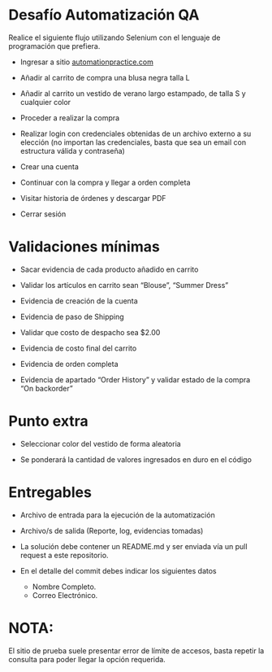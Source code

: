 # Desaf&iacute;o Automatizaci&oacute;n QA

Realice el siguiente flujo utilizando Selenium con el lenguaje de programaci&oacute;n que prefiera.  

 - Ingresar a sitio [automationpractice.com](http://automationpractice.com/)

 - A&ntilde;adir al carrito de compra una blusa negra talla L 

 - A&ntilde;adir al carrito un vestido de verano largo estampado, de talla S y cualquier color 

 - Proceder a realizar la compra 

 - Realizar login con credenciales obtenidas de un archivo externo a su elecci&oacute;n (no importan las credenciales, basta que sea un email con estructura v&aacute;lida y contrase&ntilde;a) 

 - Crear una cuenta 

 - Continuar con la compra y llegar a orden completa 

 - Visitar historia de &oacute;rdenes y descargar PDF 

 - Cerrar sesi&oacute;n 

 

# Validaciones m&iacute;nimas 

 - Sacar evidencia de cada producto a&ntilde;adido en carrito 

 - Validar los art&iacute;culos en carrito sean “Blouse”, “Summer Dress”  

 - Evidencia de creaci&oacute;n de la cuenta 

 - Evidencia de paso de Shipping  

 - Validar que costo de despacho sea $2.00 

 - Evidencia de costo final del carrito 

 - Evidencia de orden completa 

 - Evidencia de apartado “Order History” y validar estado de la compra “On backorder” 

 

# Punto extra 

 - Seleccionar color del vestido de forma aleatoria 

 - Se ponderar&aacute; la cantidad de valores ingresados en duro en el c&oacute;digo 

 
# Entregables 

 - Archivo de entrada para la ejecuci&oacute;n de la automatizaci&oacute;n 

 - Archivo/s de salida (Reporte, log, evidencias tomadas) 

 - La soluci&oacute;n debe contener un README.md y ser enviada v&iacute;a un pull request a este repositorio. 

 - En el detalle del commit debes indicar los siguientes datos  
   - Nombre Completo. 
   - Correo Electr&oacute;nico. 


# NOTA: 
El sitio de prueba suele presentar error de l&iacute;mite de accesos, basta repetir la consulta para poder llegar la opci&oacute;n requerida.

